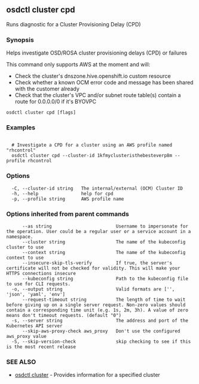## osdctl cluster cpd

Runs diagnostic for a Cluster Provisioning Delay (CPD)

### Synopsis


Helps investigate OSD/ROSA cluster provisioning delays (CPD) or failures

  This command only supports AWS at the moment and will:
	
  * Check the cluster's dnszone.hive.openshift.io custom resource
  * Check whether a known OCM error code and message has been shared with the customer already
  * Check that the cluster's VPC and/or subnet route table(s) contain a route for 0.0.0.0/0 if it's BYOVPC


```
osdctl cluster cpd [flags]
```

### Examples

```

  # Investigate a CPD for a cluster using an AWS profile named "rhcontrol"
  osdctl cluster cpd --cluster-id 1kfmyclusteristhebesteverp8m --profile rhcontrol

```

### Options

```
  -C, --cluster-id string   The internal/external (OCM) Cluster ID
  -h, --help                help for cpd
  -p, --profile string      AWS profile name
```

### Options inherited from parent commands

```
      --as string                        Username to impersonate for the operation. User could be a regular user or a service account in a namespace.
      --cluster string                   The name of the kubeconfig cluster to use
      --context string                   The name of the kubeconfig context to use
      --insecure-skip-tls-verify         If true, the server's certificate will not be checked for validity. This will make your HTTPS connections insecure
      --kubeconfig string                Path to the kubeconfig file to use for CLI requests.
  -o, --output string                    Valid formats are ['', 'json', 'yaml', 'env']
      --request-timeout string           The length of time to wait before giving up on a single server request. Non-zero values should contain a corresponding time unit (e.g. 1s, 2m, 3h). A value of zero means don't timeout requests. (default "0")
  -s, --server string                    The address and port of the Kubernetes API server
      --skip-aws-proxy-check aws_proxy   Don't use the configured aws_proxy value
  -S, --skip-version-check               skip checking to see if this is the most recent release
```

### SEE ALSO

* [osdctl cluster](osdctl_cluster.md)	 - Provides information for a specified cluster

